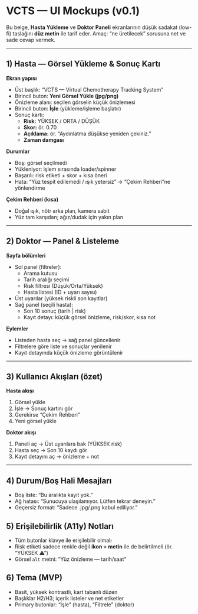 # VCTS — UI Mockups (v0.1)

Bu belge, **Hasta Yükleme** ve **Doktor Paneli** ekranlarının düşük sadakat (low-fi) taslağını **düz metin** ile tarif eder. Amaç: “ne üretilecek” sorusuna net ve sade cevap vermek.

---

## 1) Hasta — Görsel Yükleme & Sonuç Kartı

**Ekran yapısı**
- Üst başlık: “VCTS — Virtual Chemotherapy Tracking System”
- Birincil buton: **Yeni Görsel Yükle (jpg/png)**
- Önizleme alanı: seçilen görselin küçük önizlemesi
- Birincil buton: **İşle** (yükleme/işleme başlatır)
- Sonuç kartı:
  - **Risk:** YÜKSEK / ORTA / DÜŞÜK
  - **Skor:** ör. 0.70
  - **Açıklama:** ör. “Aydınlatma düşükse yeniden çekiniz.”
  - **Zaman damgası**

**Durumlar**
- Boş: görsel seçilmedi
- Yükleniyor: işlem sırasında loader/spinner
- Başarılı: risk etiketi + skor + kısa öneri
- Hata: “Yüz tespit edilemedi / ışık yetersiz” → “Çekim Rehberi”ne yönlendirme

**Çekim Rehberi (kısa)**
- Doğal ışık, nötr arka plan, kamera sabit
- Yüz tam karşıdan; ağız/dudak için yakın plan

---

## 2) Doktor — Panel & Listeleme

**Sayfa bölümleri**
- Sol panel (filtreler):
  - Arama kutusu
  - Tarih aralığı seçimi
  - Risk filtresi (Düşük/Orta/Yüksek)
  - Hasta listesi (ID + uyarı sayısı)
- Üst uyarılar (yüksek riskli son kayıtlar)
- Sağ panel (seçili hasta):
  - Son 10 sonuç (tarih | risk)
  - Kayıt detayı: küçük görsel önizleme, risk/skor, kısa not

**Eylemler**
- Listeden hasta seç → sağ panel güncellenir
- Filtrelere göre liste ve sonuçlar yenilenir
- Kayıt detayında küçük önizleme görüntülenir

---

## 3) Kullanıcı Akışları (özet)

**Hasta akışı**
1. Görsel yükle
2. İşle → Sonuç kartını gör
3. Gerekirse “Çekim Rehberi”
4. Yeni görsel yükle

**Doktor akışı**
1. Paneli aç → Üst uyarılara bak (YÜKSEK risk)
2. Hasta seç → Son 10 kaydı gör
3. Kayıt detayını aç → önizleme + not

---

## 4) Durum/Boş Hali Mesajları
- Boş liste: “Bu aralıkta kayıt yok.”
- Ağ hatası: “Sunucuya ulaşılamıyor. Lütfen tekrar deneyin.”
- Geçersiz format: “Sadece .jpg/.png kabul ediliyor.”

## 5) Erişilebilirlik (A11y) Notları
- Tüm butonlar klavye ile erişilebilir olmalı
- Risk etiketi sadece renkle değil **ikon + metin** ile de belirtilmeli (ör. “YÜKSEK ⚠”)
- Görsel `alt` metni: “Yüz önizleme — tarih/saat”

## 6) Tema (MVP)
- Basit, yüksek kontrastlı, kart tabanlı düzen
- Başlıklar H2/H3; içerik listeler ve net etiketler
- Primary butonlar: “İşle” (hasta), “Filtrele” (doktor)
